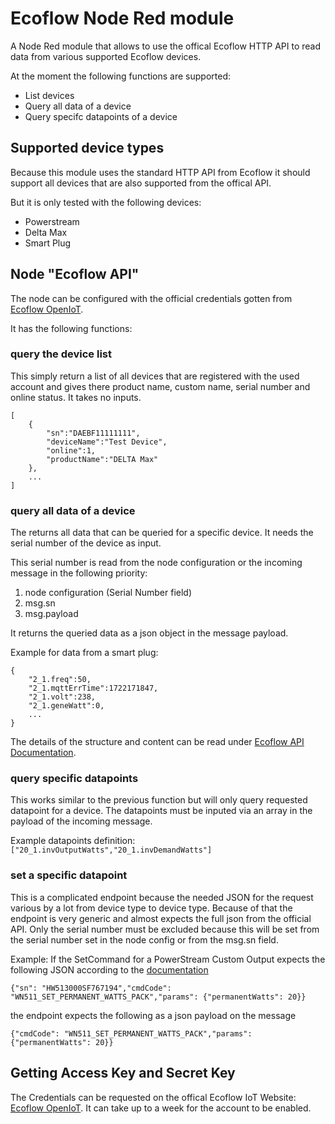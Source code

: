 # Ecoflow Node Red module

A Node Red module that allows to use the offical Ecoflow HTTP API to read data from various supported Ecoflow devices.

At the moment the following functions are supported:
- List devices
- Query all data of a device
- Query specifc datapoints of a device

## Supported device types

Because this module uses the standard HTTP API from Ecoflow it should support all devices that are also supported from the offical API.

But it is only tested with the following devices:
- Powerstream
- Delta Max
- Smart Plug

## Node "Ecoflow API"

The node can be configured with the official credentials gotten from [Ecoflow OpenIoT](https://developer-eu.ecoflow.com).

It has the following functions:

### query the device list

This simply return a list of all devices that are registered with the used account and gives there product name, custom name, serial number and online status.
It takes no inputs.

```
[
    {
        "sn":"DAEBF11111111",
        "deviceName":"Test Device",
        "online":1,
        "productName":"DELTA Max"
    },
    ...
]
```

### query all data of a device

The returns all data that can be queried for a specific device. It needs the serial number of the device as input.

This serial number is read from the node configuration or the incoming message in the following priority:
1. node configuration (Serial Number field)
2. msg.sn
3. msg.payload

It returns the queried data as a json object in the message payload.

Example for data from a smart plug:
```
{
    "2_1.freq":50,
    "2_1.mqttErrTime":1722171847,
    "2_1.volt":238,
    "2_1.geneWatt":0,
    ...
}
```

The details of the structure and content can be read under [Ecoflow API Documentation](https://developer-eu.ecoflow.com/us/document/generalInfo).

### query specific datapoints

This works similar to the previous function but will only query requested datapoint for a device.
The datapoints must be inputed via an array in the payload of the incoming message.

Example datapoints definition: `["20_1.invOutputWatts","20_1.invDemandWatts"]`

### set a specific datapoint

This is a complicated endpoint because the needed JSON for the request various by a lot from device type to device type.
Because of that the endpoint is very generic and almost expects the full json from the official API. Only the serial number must be excluded because this will be set from the serial number set in the node config or from the msg.sn field.

Example:
If the SetCommand for a PowerStream Custom Output expects the following JSON according to the <a href="https://developer-eu.ecoflow.com/us/document/powerStreamMicroInverter">documentation</a>
```
{"sn": "HW513000SF767194","cmdCode": "WN511_SET_PERMANENT_WATTS_PACK","params": {"permanentWatts": 20}}
```
the endpoint expects the following as a json payload on the message
```
{"cmdCode": "WN511_SET_PERMANENT_WATTS_PACK","params": {"permanentWatts": 20}}
```

## Getting Access Key and Secret Key

The Credentials can be requested on the offical Ecoflow IoT Website: [Ecoflow OpenIoT](https://developer-eu.ecoflow.com).
It can take up to a week for the account to be enabled.